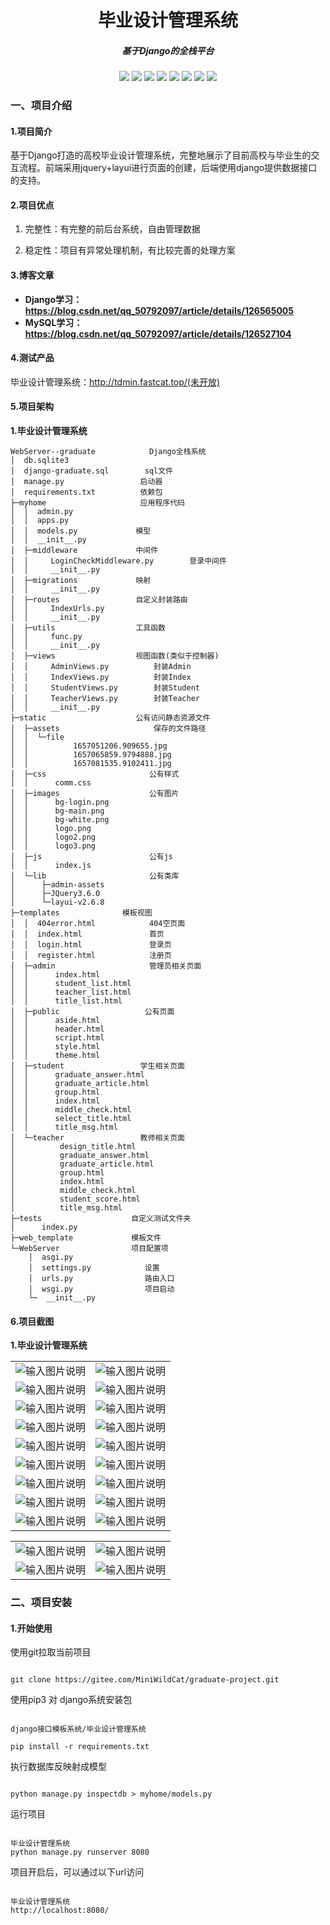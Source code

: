 <div align="center"> 
    <h1> 毕业设计管理系统 </h1>
    <h5> 基于Django的全栈平台</h5>
    <img src="https://img.shields.io/badge/django-3.2.7+-green.svg"/>  
    <img src="https://img.shields.io/badge/python-3.8.6+-green.svg"/>  
    <img src="https://img.shields.io/badge/layui-2.6.2+-green.svg"/>  
    <img src="https://img.shields.io/badge/jquery-3.6.0+-green.svg"/>  
    <img src="https://gitee.com/MiniWildCat/graduate-project/raw/master/%E9%A1%B9%E7%9B%AE%E5%B1%95%E7%A4%BA%E5%9B%BE%E7%89%87/登录页.jpg"/>   
    <img src="https://gitee.com/MiniWildCat/graduate-project/raw/master/%E9%A1%B9%E7%9B%AE%E5%B1%95%E7%A4%BA%E5%9B%BE%E7%89%87/管理员-首页.jpg"/>  
    <img src="https://gitee.com/MiniWildCat/graduate-project/raw/master/%E9%A1%B9%E7%9B%AE%E5%B1%95%E7%A4%BA%E5%9B%BE%E7%89%87/教师-首页.jpg"/>   
    <img src="https://gitee.com/MiniWildCat/graduate-project/raw/master/%E9%A1%B9%E7%9B%AE%E5%B1%95%E7%A4%BA%E5%9B%BE%E7%89%87/学生-首页.jpg"/>   
</div>








### 一、项目介绍

#### 1.项目简介

​		基于Django打造的高校毕业设计管理系统，完整地展示了目前高校与毕业生的交互流程。前端采用jquery+layui进行页面的创建，后端使用django提供数据接口的支持。

#### 2.项目优点

1. 完整性：有完整的前后台系统，自由管理数据

2. 稳定性：项目有异常处理机制，有比较完善的处理方案

   


#### 3.博客文章

- **Django学习：https://blog.csdn.net/qq_50792097/article/details/126565005** 
- **MySQL学习：https://blog.csdn.net/qq_50792097/article/details/126527104**



#### 4.测试产品

毕业设计管理系统：http://tdmin.fastcat.top/(未开放) 


#### 5.项目架构

**1.毕业设计管理系统**

```
WebServer--graduate            Django全栈系统
│  db.sqlite3
│  django-graduate.sql        sql文件
│  manage.py                 启动器
│  requirements.txt          依赖包
├─myhome                     应用程序代码
│  │  admin.py
│  │  apps.py
│  │  models.py             模型
│  │  __init__.py 
│  ├─middleware             中间件   
│  │     LoginCheckMiddleware.py        登录中间件
│  │     __init__.py 
│  ├─migrations             映射
│  │     __init__.py  
│  ├─routes                 自定义封装路由
│  │     IndexUrls.py
│  │     __init__.py 
│  ├─utils                  工具函数
│  │     func.py
│  │     __init__.py 
│  ├─views                  视图函数(类似于控制器)
│  │     AdminViews.py          封装Admin
│  │     IndexViews.py          封装Index
│  │     StudentViews.py        封装Student
│  │     TeacherViews.py        封装Teacher
│  │     __init__.py 
├─static                    公有访问静态资源文件
│  ├─assets                     保存的文件路径
│  │  └─file
│  │          1657051206.909655.jpg
│  │          1657065859.9794888.jpg
│  │          1657081535.9102411.jpg 
│  ├─css                       公有样式
│  │      comm.css 
│  ├─images                    公有图片
│  │      bg-login.png
│  │      bg-main.png
│  │      bg-white.png
│  │      logo.png
│  │      logo2.png
│  │      logo3.png  
│  ├─js                        公有js
│  │      index.js 
│  └─lib                       公有类库
│      ├─admin-assets 
│      ├─JQuery3.6.0 
│      └─layui-v2.6.8  
├─templates              模板视图
│  │  404error.html            404空页面
│  │  index.html               首页
│  │  login.html               登录页
│  │  register.html            注册页
│  ├─admin                     管理员相关页面
│  │      index.html
│  │      student_list.html
│  │      teacher_list.html
│  │      title_list.html 
│  ├─public                   公有页面
│  │      aside.html
│  │      header.html
│  │      script.html
│  │      style.html
│  │      theme.html 
│  ├─student                 学生相关页面
│  │      graduate_answer.html
│  │      graduate_article.html
│  │      group.html
│  │      index.html
│  │      middle_check.html
│  │      select_title.html
│  │      title_msg.html 
│  └─teacher                 教师相关页面
│          design_title.html
│          graduate_answer.html
│          graduate_article.html
│          group.html
│          index.html
│          middle_check.html
│          student_score.html
│          title_msg.html 
├─tests                    自定义测试文件夹
│      index.py 
├─web_template             模板文件
└─WebServer                项目配置项
    │  asgi.py
    │  settings.py            设置
    │  urls.py                路由入口 
    │  wsgi.py                项目启动
    └─  __init__.py 
```





#### 6.项目截图 

**1.毕业设计管理系统**

|                                                              |                                                              |
| ------------------------------------------------------------ | ------------------------------------------------------------ |
| ![输入图片说明](https://gitee.com/MiniWildCat/graduate-project/raw/master/%E9%A1%B9%E7%9B%AE%E5%B1%95%E7%A4%BA%E5%9B%BE%E7%89%87/登录页.jpg "屏幕截图.png") | ![输入图片说明](https://gitee.com/MiniWildCat/graduate-project/raw/master/%E9%A1%B9%E7%9B%AE%E5%B1%95%E7%A4%BA%E5%9B%BE%E7%89%87/注册页.jpg "屏幕截图.png") |
| ![输入图片说明](https://gitee.com/MiniWildCat/graduate-project/raw/master/%E9%A1%B9%E7%9B%AE%E5%B1%95%E7%A4%BA%E5%9B%BE%E7%89%87/管理员-首页.jpg "屏幕截图.png") | ![输入图片说明](https://gitee.com/MiniWildCat/graduate-project/raw/master/%E9%A1%B9%E7%9B%AE%E5%B1%95%E7%A4%BA%E5%9B%BE%E7%89%87/教师管理-教师列表.jpg "屏幕截图.png") |
| ![输入图片说明](https://gitee.com/MiniWildCat/graduate-project/raw/master/%E9%A1%B9%E7%9B%AE%E5%B1%95%E7%A4%BA%E5%9B%BE%E7%89%87/学生管理-学生列表.jpg "屏幕截图.png") | ![输入图片说明](https://gitee.com/MiniWildCat/graduate-project/raw/master/%E9%A1%B9%E7%9B%AE%E5%B1%95%E7%A4%BA%E5%9B%BE%E7%89%87/课题管理-课题列表.jpg "屏幕截图.png") |
| ![输入图片说明](https://gitee.com/MiniWildCat/graduate-project/raw/master/%E9%A1%B9%E7%9B%AE%E5%B1%95%E7%A4%BA%E5%9B%BE%E7%89%87/教师-首页.jpg "屏幕截图.png") | ![输入图片说明](https://gitee.com/MiniWildCat/graduate-project/raw/master/%E9%A1%B9%E7%9B%AE%E5%B1%95%E7%A4%BA%E5%9B%BE%E7%89%87/选题信息-设计开题.jpg "屏幕截图.png") |
| ![输入图片说明](https://gitee.com/MiniWildCat/graduate-project/raw/master/%E9%A1%B9%E7%9B%AE%E5%B1%95%E7%A4%BA%E5%9B%BE%E7%89%87/选题信息-设计开题2.jpg "屏幕截图.png") | ![输入图片说明](https://gitee.com/MiniWildCat/graduate-project/raw/master/%E9%A1%B9%E7%9B%AE%E5%B1%95%E7%A4%BA%E5%9B%BE%E7%89%87/选题信息-分组选择.jpg "屏幕截图.png") |
| ![输入图片说明](https://gitee.com/MiniWildCat/graduate-project/raw/master/%E9%A1%B9%E7%9B%AE%E5%B1%95%E7%A4%BA%E5%9B%BE%E7%89%87/毕业评分-学生成绩.jpg "屏幕截图.png") | ![输入图片说明](https://gitee.com/MiniWildCat/graduate-project/raw/master/%E9%A1%B9%E7%9B%AE%E5%B1%95%E7%A4%BA%E5%9B%BE%E7%89%87/小组任务-开题答辩.jpg "屏幕截图.png") |
| ![输入图片说明](https://gitee.com/MiniWildCat/graduate-project/raw/master/%E9%A1%B9%E7%9B%AE%E5%B1%95%E7%A4%BA%E5%9B%BE%E7%89%87/小组任务-中期检查.jpg "屏幕截图.png") | ![输入图片说明](https://gitee.com/MiniWildCat/graduate-project/raw/master/%E9%A1%B9%E7%9B%AE%E5%B1%95%E7%A4%BA%E5%9B%BE%E7%89%87/小组任务-毕业答辩.jpg "屏幕截图.png") |
| ![输入图片说明](https://gitee.com/MiniWildCat/graduate-project/raw/master/%E9%A1%B9%E7%9B%AE%E5%B1%95%E7%A4%BA%E5%9B%BE%E7%89%87/小组任务-论文查阅.jpg "屏幕截图.png") | ![输入图片说明](https://gitee.com/MiniWildCat/graduate-project/raw/master/%E9%A1%B9%E7%9B%AE%E5%B1%95%E7%A4%BA%E5%9B%BE%E7%89%87/学生-首页.jpg "屏幕截图.png") |
| ![输入图片说明](https://gitee.com/MiniWildCat/graduate-project/raw/master/%E9%A1%B9%E7%9B%AE%E5%B1%95%E7%A4%BA%E5%9B%BE%E7%89%87/选题信息-查看选题.jpg "屏幕截图.png") | ![输入图片说明](https://gitee.com/MiniWildCat/graduate-project/raw/master/%E9%A1%B9%E7%9B%AE%E5%B1%95%E7%A4%BA%E5%9B%BE%E7%89%87/选题信息-分组选择-1.jpg "屏幕截图.png") |

|                                                              |                                                              |
| ------------------------------------------------------------ | ------------------------------------------------------------ |
| ![输入图片说明](https://gitee.com/MiniWildCat/graduate-project/raw/master/%E9%A1%B9%E7%9B%AE%E5%B1%95%E7%A4%BA%E5%9B%BE%E7%89%87/毕业信息-开题信息.jpg "屏幕截图.png") | ![输入图片说明](https://gitee.com/MiniWildCat/graduate-project/raw/master/%E9%A1%B9%E7%9B%AE%E5%B1%95%E7%A4%BA%E5%9B%BE%E7%89%87/毕业信息-中期检查.jpg "屏幕截图.png") |
| ![输入图片说明](https://gitee.com/MiniWildCat/graduate-project/raw/master/%E9%A1%B9%E7%9B%AE%E5%B1%95%E7%A4%BA%E5%9B%BE%E7%89%87/毕业信息-毕业论文.jpg "屏幕截图.png") | ![输入图片说明](https://gitee.com/MiniWildCat/graduate-project/raw/master/%E9%A1%B9%E7%9B%AE%E5%B1%95%E7%A4%BA%E5%9B%BE%E7%89%87/毕业信息-毕业答辩.jpg "屏幕截图.png") |







### 二、项目安装


#### 1.开始使用

使用git拉取当前项目

```

git clone https://gitee.com/MiniWildCat/graduate-project.git

```

使用pip3 对 django系统安装包

```

django接口模板系统/毕业设计管理系统

pip install -r requirements.txt 

```

执行数据库反映射成模型

```

python manage.py inspectdb > myhome/models.py

```

运行项目

```
 
毕业设计管理系统
python manage.py runserver 8080

```

项目开启后，可以通过以下url访问

```

毕业设计管理系统
http://localhost:8080/  

                    
